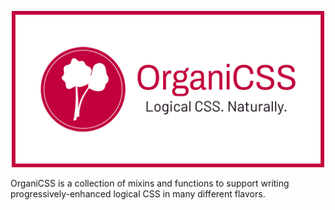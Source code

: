 <p align="center">
  <img src="./src/assets/images/organicss-repo-opengraph-tagline.jpg" alt="OrganiCSS – Logical CSS. Naturally." width="500" />
</p>
OrganiCSS is a collection of mixins and functions to support writing progressively-enhanced logical
CSS in many different flavors.

